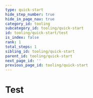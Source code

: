 ```yaml
---
type: quick-start
hide_step_number: true
hide_in_page_nav: true
category_id: tooling
subcategory_id: tooling/quick-start
id: tooling/quick-start/test
is_index: false
rank: 1
total_steps: 1
sibling_id: tooling/quick-start
parent_id: tooling/quick-start
next_page_id: ''
previous_page_id: tooling/quick-start
---
```


<!-- alex disable postman-postwoman -->

# Test
